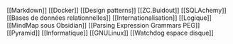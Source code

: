 [[Markdown]]
[[Docker]]
[[Design patterns]]
[[ZC.Buidout]]
[[SQLAchemy]]
[[Bases de données relationnelles]]
[[Internationalisation]]
[[Logique]]
[[MindMap sous Obsidian]]
[[Parsing Expression Grammars PEG]]
[[Pyramid]]
[[Informatique]]
[[GNULinux]]
[[Watchdog espace disque]]
